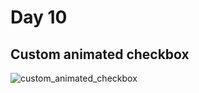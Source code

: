 # Day 10

## Custom animated checkbox

![custom_animated_checkbox](https://user-images.githubusercontent.com/36999742/117867895-8fb92680-b2b6-11eb-94e5-8568a6e52343.gif)